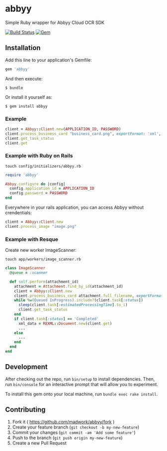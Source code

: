 # abbyy

Simple Ruby wrapper for Abbyy Cloud OCR SDK

[![Build Status](https://img.shields.io/travis/madwork/abbyy.svg)](https://travis-ci.org/madwork/abbyy)
[![Gem](https://img.shields.io/gem/v/abbyy.svg)](https://rubygems.org/gems/abbyy)

## Installation

Add this line to your application's Gemfile:

```ruby
gem 'abbyy'
```

And then execute:

    $ bundle

Or install it yourself as:

    $ gem install abbyy

### Example

```ruby
client = Abbyy::Client.new(APPLICATION_ID, PASSWORD)
client.process_business_card "business_card.png", exportFormat: 'xml', imageSource: 'photo'
client.get_task_status
client.get
```

### Example with Ruby on Rails

```shell
touch config/initializers/abbyy.rb
```

```ruby
require 'abbyy'

Abbyy.configure do |config|
  config.application_id = APPLICATION_ID
  config.password = PASSWORD
end
```

Everywhere in your rails application, you can access Abbyy without crendentials:

```ruby
client = Abbyy::Client.new
client.process_image "image.png"
```

### Example with Resque

Create new worker ImageScanner:

```shell
touch app/workers/image_scanner.rb
```

```ruby
class ImageScanner
  @queue = :scanner

  def self.perform(attachment_id)
    attachment = Attachment.find_by_id(attachment_id)
    client = Abbyy::Client.new
    client.process_business_card attachment.full_filename, exportFormat: 'xml', imageSource: 'photo'
    while %w(Queued InProgress).include?(client.task[:status])
      sleep(client.task[:estimatedProcessingTime].to_i)
      client.get_task_status
    end
    if client.task[:status] == 'Completed'
      xml_data = REXML::Document.new(client.get)
      ...
    else
      ...
    end
  end
end
```

## Development

After checking out the repo, run `bin/setup` to install dependencies. Then, run `bin/console` for an interactive prompt that will allow you to experiment.

To install this gem onto your local machine, run `bundle exec rake install`.

## Contributing

1. Fork it ( https://github.com/madwork/abbyy/fork )
2. Create your feature branch (`git checkout -b my-new-feature`)
3. Commit your changes (`git commit -am 'Add some feature'`)
4. Push to the branch (`git push origin my-new-feature`)
5. Create a new Pull Request
